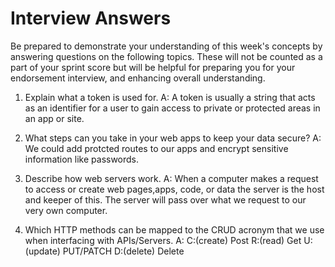 # Interview Answers
Be prepared to demonstrate your understanding of this week's concepts by answering questions on the following topics. These will not be counted as a part of your sprint score but will be helpful for preparing you for your endorsement interview, and enhancing overall understanding.


1. Explain what a token is used for.
   A: A token is usually a string that acts as an identifier for a user to gain access to private or protected areas in an app or site.

2. What steps can you take in your web apps to keep your data secure?
   A: We could add protcted routes to our apps and encrypt sensitive information like passwords.

3. Describe how web servers work.
   A: When a computer makes a request to access or create web pages,apps, code, or data the server is the host and keeper of this. The server will pass over what we request to our very own computer. 

4. Which HTTP methods can be mapped to the CRUD acronym that we use when interfacing with APIs/Servers.
   A: C:(create) Post
      R:(read) Get
      U:(update) PUT/PATCH
      D:(delete) Delete
